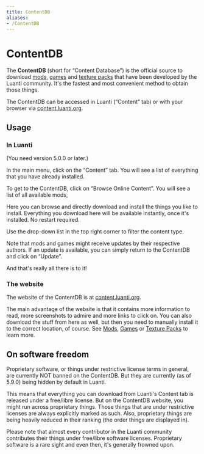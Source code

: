 ```yaml
---
title: ContentDB
aliases:
- /ContentDB
---
```


# ContentDB
The **ContentDB** (short for “Content Database”) is the official source to download [mods](https://wiki.luanti.org/Mods "Mods"), [games](https://wiki.luanti.org/Games "Games") and [texture packs](https://wiki.luanti.org/Texture_Packs "Texture Packs") that have been developed by the Luanti community. It's the fastest and most convenient method to obtain those things.

The ContentDB can be accessed in Luanti (“Content” tab) or with your browser via [content.luanti.org](https://content.luanti.org/).

Usage
-----

### In Luanti

(You need version 5.0.0 or later.)

In the main menu, click on the “Content” tab. You will see a list of everything that you have already installed.

To get to the ContentDB, click on “Browse Online Content”. You will see a list of all available mods,

Here you can browse and directly download and install the things you like to install. Everything you download here will be available instantly, once it's installed. No restart required.

Use the drop-down list in the top right corner to filter the content type.

Note that mods and games might receive updates by their respective authors. If an update is available, you can simply return to the ContentDB and click on “Update”.

And that's really all there is to it!

### The website

The website of the ContentDB is at [content.luanti.org](https://content.luanti.org/).

The main advantage of the website is that it contains more information to read, more screenshots to admire and more links to click on. You can also download the stuff from here as well, but then you need to manually install it to the correct location, of course. See [Mods](https://wiki.luanti.org/Mods "Mods"), [Games](https://wiki.luanti.org/Games "Games") or [Texture Packs](https://wiki.luanti.org/Texture_Packs "Texture Packs") to learn more.

On software freedom
-------------------

Proprietary software, or things under restrictive license terms in general, are currently NOT banned on the ContentDB. But they are currently (as of 5.9.0) being hidden by default in Luanti.

This means that everything you can download from Luanti's Content tab is released under a free/libre license. But on the ContentDB website, you might run across proprietary things. Those things that are under restrictive licenses are always explicitly marked as such. Also, proprietary things are being heavily reduced in their ranking (the order things are displayed in).

Please note that almost every contributor in the Luanti community contributes their things under free/libre software licenses. Proprietary software is a rare sight and even then, it's generally frowned upon.
